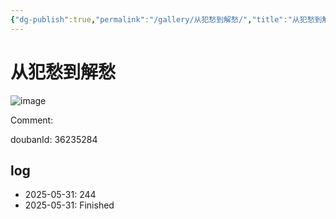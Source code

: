 ```yaml
---
{"dg-publish":true,"permalink":"/gallery/从犯愁到解愁/","title":"从犯愁到解愁","created":"2025-06-02T12:37:17.179+08:00"}
---
```



# 从犯愁到解愁

![image](https://hiraeth-picbed.oss-cn-beijing.aliyuncs.com/20250531154607.webp)

Comment: 



doubanId: 36235284

## log

- 2025-05-31: 244
- 2025-05-31: Finished
